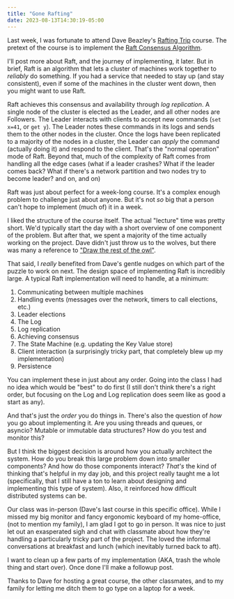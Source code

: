 ```yaml
---
title: "Gone Rafting"
date: 2023-08-13T14:30:19-05:00
---
```


Last week, I was fortunate to attend Dave Beazley's [Rafting
Trip](https://dabeaz.com/raft.html) course. The pretext of the course is to
implement the [Raft Consensus Algorithm](https://raft.github.io/).

I'll post more about Raft, and the journey of implementing, it later. But in
brief, Raft is an algorithm that lets a cluster of machines work together to
*reliably* do something. If you had a service that needed to stay up (and stay
consistent), even if some of the machines in the cluster went down, then you
might want to use Raft.

Raft achieves this consensus and availability through *log replication*. A
single node of the cluster is elected as the Leader, and all other nodes are
Followers. The Leader interacts with clients to accept new commands (`set x=41`,
or `get y`). The Leader notes these commands in its logs and sends them to the
other nodes in the cluster. Once the logs have been replicated to a majority of
the nodes in a cluster, the Leader can *apply* the command (actually doing it)
and respond to the client. That's the "normal operation" mode of Raft. Beyond
that, much of the complexity of Raft comes from handling all the edge cases
(what if a leader crashes? What if the leader comes back? What if there's a
network partition and two nodes try to become leader? and on, and on)

Raft was just about perfect for a week-long course. It's a complex enough
problem to challenge just about anyone. But it's not *so* big that a person
can't hope to implement (much of) it in a week.

I liked the structure of the course itself. The actual "lecture" time was pretty
short. We'd typically start the day with a short overview of one component of
the problem. But after that, we spent a majority of the time actually working on
the project. Dave didn't just throw us to the wolves, but there was many a
reference to ["Draw the rest of the
owl"](https://knowyourmeme.com/memes/how-to-draw-an-owl).

That said, I *really* benefited from Dave's gentle nudges on which part of the
puzzle to work on next. The design space of implementing Raft is incredibly large.
A typical Raft implementation will need to handle, at a minimum:

1. Communicating between multiple machines
2. Handling events (messages over the network, timers to call elections, etc.)
3. Leader elections
4. The Log
5. Log replication
6. Achieving consensus
7. The State Machine (e.g. updating the Key Value store)
8. Client interaction (a surprisingly tricky part, that completely blew up my
   implementation)
9. Persistence

You can implement these in just about any order. Going into the class I had no
idea which would be "best" to do first (I still don't think there's a right
order, but focusing on the Log and Log replication does seem like as good a
start as any).

And that's just the *order* you do things in. There's also the question of *how*
you go about implementing it. Are you using threads and queues, or asyncio?
Mutable or immutable data structures? How do you test and monitor this?

But I think the biggest decision is around how you actually architect the
system. How do you break this large problem down into smaller components? And
how do those components interact? *That's* the kind of thinking that's helpful
in my day job, and this project really taught me a lot (specifically, that I
still have a ton to learn about designing and implementing this type of system).
Also, it reinforced how difficult distributed systems can be.

Our class was in-person (Dave's last course in this specific office). While I
missed my big monitor and fancy ergonomic keyboard of my home-office, (not to
mention my family), I am glad I got to go in person. It was nice to just let out
an exasperated sigh and chat with classmate about how they're handling a
particularly tricky part of the project. The loved the informal conversations at
breakfast and lunch (which inevitably turned back to aft).

I want to clean up a few parts of my implementation (AKA, trash the whole thing
and start over). Once done I'll make a followup post.

Thanks to Dave for hosting a great course, the other classmates, and to my
family for letting me ditch them to go type on a laptop for a week.